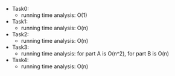 - Task0:
	- running time analysis:  O(1)
- Task1:
	- running time analysis:  O(n)
- Task2:
	- running time analysis:  O(n)
- Task3:
	- running time analysis: for part A is O(n^2), for part B is O(n)
- Task4:
	- running time analysis: O(n)